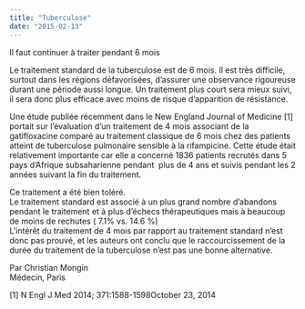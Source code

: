 ```yaml
---
title: "Tuberculose"
date: "2015-02-13"
---
```


Il faut continuer à traiter pendant 6 mois

Le traitement standard de la tuberculose est de 6 mois. Il est très difficile, surtout dans les régions défavorisées, d’assurer une observance rigoureuse durant une période aussi longue. Un traitement plus court sera mieux suivi, il sera donc plus efficace avec moins de risque d’apparition de résistance.

Une étude publiée récemment dans le New England Journal of Medicine [1] portait sur l’évaluation d’un traitement de 4 mois associant de la gatifloxacine comparé au traitement classique de 6 mois chez des patients atteint de tuberculose pulmonaire sensible à la rifampicine. Cette étude était relativement importante car elle a concerné 1836 patients recrutés dans 5 pays d’Afrique subsaharienne pendant  plus de 4 ans et suivis pendant les 2 années suivant la fin du traitement.

Ce traitement a été bien toléré.  
Le traitement standard est associé à un plus grand nombre d’abandons pendant le traitement et à plus d’échecs thérapeutiques mais à beaucoup de moins de rechutes ( 7.1% vs. 14.6 %)  
L'intérêt du traitement de 4 mois par rapport au traitement standard n’est donc pas prouvé, et les auteurs ont conclu que le raccourcissement de la durée du traitement de la tuberculose n’est pas une bonne alternative.

Par Christian Mongin  
Médecin, Paris

[1] N Engl J Med 2014; 371:1588-1598October 23, 2014